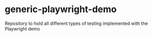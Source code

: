 # generic-playwright-demo
Repository to hold all different types of testing implemented with the Playwright demo 
